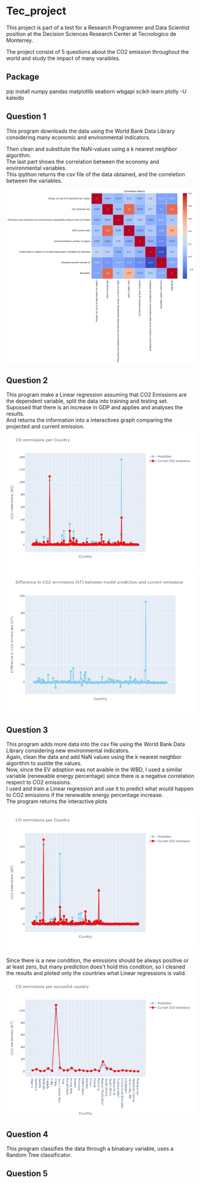 # Tec_project
This project is part of  a test for a Research Programmer and Data Scientist position at the 
Decision Sciences Research Center at Tecnologico de Monterrey. 

The project consist of 5 questions about the CO2 emission throughout the world and study the impact of many varaibles.
## Package
pip install numpy pandas matplotlib seaborn wbgapi scikit-learn plotly -U kaleido


## Question 1
This program downloads the data using the World Bank Data Library considering many economic and environmental indicators.

Then clean and substitute the NaN-values using a k nearest neighbor algorithm.<br>
The last part shows the correlation between the economy and environmental variables.<br>
This ipython returns the csv file of the data obtained, and the correletion between the variables.<br>

![](https://github.com/alhan12/Tec_project/blob/main/correlation.png) 
## Question 2
This program make a Linear regression assuming that CO2 Emissions are the dependent variable, split the data into training and testing set.<br>
Supossed that there is an increase in GDP and applies and analyses the results.<br>
And returns the information into a interactives graph comparing the projected and current emission.
![](https://github.com/alhan12/Tec_project/blob/main/a.png)
![](https://github.com/alhan12/Tec_project/blob/main/b.png)
## Question 3
This program adds more data into the csv file using the World Bank Data Library considering new environmental indicators.<br>
Again, clean the data and add NaN values using the k nearest neighbor algorithm to sustite the values.<br>
Now, since the EV adoption was not avaible in the WBD, I used a similar variable (renewable energy percentage) since there is a negative correlation respect to CO2 emissions.<br>
I used and train a Linear regression and use it to predict what would happen to CO2 emissions if the renewable energy percentage increase. <br>
The program returns the interactive plots<br>

![](https://github.com/alhan12/Tec_project/blob/main/c.png)

Since there is a new condition, the emissions should be always positive or at least zero, but many prediction does't hold this condition, so I cleaned the results and ploted only the countries what Linear regressions is valid.
![](https://github.com/alhan12/Tec_project/blob/main/d.png)
## Question 4
This program classifies the data through a binabary variable, uses a Random Tree classificator.

## Question 5

